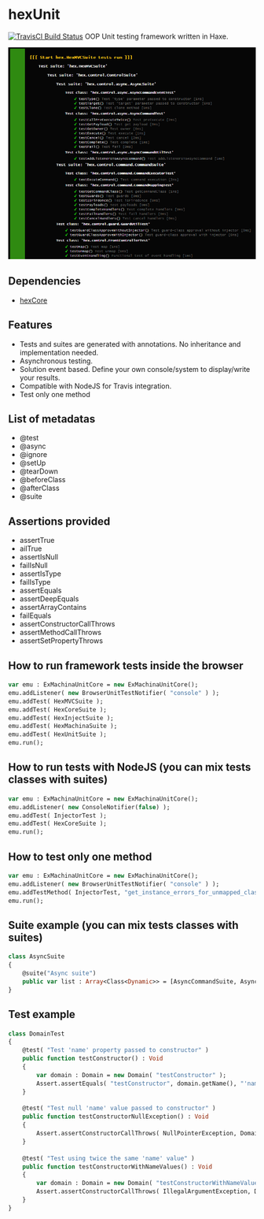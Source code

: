 # hexUnit
[![TravisCI Build Status](https://travis-ci.org/DoclerLabs/hexUnit.svg?branch=master)](https://travis-ci.org/DoclerLabs/hexUnit)
OOP Unit testing framework written in Haxe.

![alt tag](https://github.com/DoclerLabs/hexUnit/blob/master/hexunit.png)


## Dependencies

* [hexCore](https://github.com/DoclerLabs/hexCore)

	
## Features

- Tests and suites are generated with annotations. No inheritance and implementation needed.
- Asynchronous testing.
- Solution event based. Define your own console/system to display/write your results.
- Compatible with NodeJS for Travis integration.
- Test only one method


## List of metadatas
- @test
- @async
- @ignore
- @setUp
- @tearDown
- @beforeClass
- @afterClass
- @suite


## Assertions provided

- assertTrue
- ailTrue
- assertIsNull
- failIsNull
- assertIsType
- failIsType
- assertEquals
- assertDeepEquals
- assertArrayContains
- failEquals
- assertConstructorCallThrows
- assertMethodCallThrows
- assertSetPropertyThrows


## How to run framework tests inside the browser
```haxe
var emu : ExMachinaUnitCore = new ExMachinaUnitCore();
emu.addListener( new BrowserUnitTestNotifier( "console" ) );
emu.addTest( HexMVCSuite );
emu.addTest( HexCoreSuite );
emu.addTest( HexInjectSuite );
emu.addTest( HexMachinaSuite );
emu.addTest( HexUnitSuite );
emu.run();
```


## How to run tests with NodeJS (you can mix tests classes with suites)
```haxe
var emu : ExMachinaUnitCore = new ExMachinaUnitCore();
emu.addListener( new ConsoleNotifier(false) );
emu.addTest( InjectorTest );
emu.addTest( HexCoreSuite );
emu.run();
```


## How to test only one method
```haxe
var emu : ExMachinaUnitCore = new ExMachinaUnitCore();
emu.addListener( new BrowserUnitTestNotifier( "console" ) );
emu.addTestMethod( InjectorTest, "get_instance_errors_for_unmapped_class" );
emu.run();
```


## Suite example (you can mix tests classes with suites)
```haxe
class AsyncSuite
{
	@suite("Async suite")
    public var list : Array<Class<Dynamic>> = [AsyncCommandSuite, AsyncCommandTest];
}
```


## Test example
```haxe
class DomainTest
{
    @test( "Test 'name' property passed to constructor" )
    public function testConstructor() : Void
    {
        var domain : Domain = new Domain( "testConstructor" );
        Assert.assertEquals( "testConstructor", domain.getName(), "'name' property should be the same passed to constructor" );
    }

    @test( "Test null 'name' value passed to constructor" )
    public function testConstructorNullException() : Void
    {
        Assert.assertConstructorCallThrows( NullPointerException, Domain, [], "" );
    }

    @test( "Test using twice the same 'name' value" )
    public function testConstructorWithNameValues() : Void
    {
        var domain : Domain = new Domain( "testConstructorWithNameValues" );
        Assert.assertConstructorCallThrows( IllegalArgumentException, Domain, ["testConstructorWithNameValues"], "" );
    }
}
```